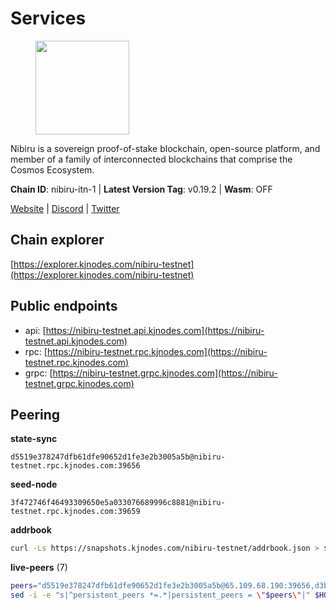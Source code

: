 # Services

<figure><img src="https://raw.githubusercontent.com/kj89/testnet_manuals/main/pingpub/logos/nibiru.png" width="150" alt=""><figcaption></figcaption></figure>

Nibiru is a sovereign proof-of-stake blockchain, open-source platform,  and member of a family of interconnected blockchains that comprise the Cosmos Ecosystem.

**Chain ID**: nibiru-itn-1 | **Latest Version Tag**: v0.19.2 | **Wasm**: OFF

[Website](https://nibiru.fi) | [Discord](https://discord.gg/nibiru) | [Twitter](https://twitter.com/NibiruChain)




## Chain explorer
[https://explorer.kjnodes.com/nibiru-testnet](https://explorer.kjnodes.com/nibiru-testnet)

## Public endpoints

* api: [https://nibiru-testnet.api.kjnodes.com](https://nibiru-testnet.api.kjnodes.com)
* rpc: [https://nibiru-testnet.rpc.kjnodes.com](https://nibiru-testnet.rpc.kjnodes.com)
* grpc: [https://nibiru-testnet.grpc.kjnodes.com](https://nibiru-testnet.grpc.kjnodes.com)

## Peering

**state-sync**

```text
d5519e378247dfb61dfe90652d1fe3e2b3005a5b@nibiru-testnet.rpc.kjnodes.com:39656
```

**seed-node**

```text
3f472746f46493309650e5a033076689996c8881@nibiru-testnet.rpc.kjnodes.com:39659
```

**addrbook**
```bash
curl -Ls https://snapshots.kjnodes.com/nibiru-testnet/addrbook.json > $HOME/.nibid/config/addrbook.json
```

**live-peers** (7)
```bash
peers="d5519e378247dfb61dfe90652d1fe3e2b3005a5b@65.109.68.190:39656,d3bacf8624684354d0676320bc5556e1e893bdfa@65.21.91.50:26656,c1b40d056e4260a9fa9d1142af1adbeec5039599@142.132.202.50:46656,afe1a8d392b2caaa02c51165dd2b37e0181dacf9@65.108.72.233:21656,6c679a2b8397b1d04a33de37828e3b67e9e6b9c0@65.109.6.21:27656,d3ddfe8ad75847df085262b9cdbc49b29ce30ba6@35.229.110.80:26656,80030d5945eef7519407d047479d40a2f2bf1fe6@65.109.92.241:11036"
sed -i -e "s|^persistent_peers *=.*|persistent_peers = \"$peers\"|" $HOME/.nibid/config/config.toml
```
